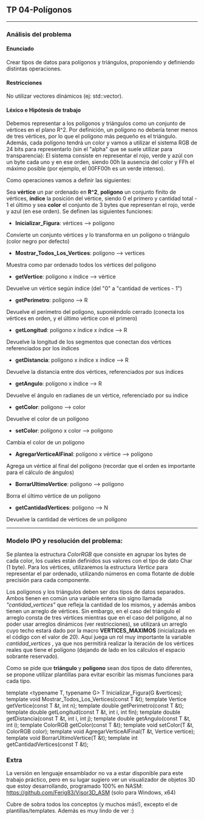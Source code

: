 ## TP 04-Polígonos

---

### Análisis del problema

#### Enunciado
 Crear tipos de datos para polígonos y triángulos, proponiendo y definiendo distintas operaciones.

#### Restricciones
No utilizar vectores dinámicos (ej: std::vector).  

#### Léxico e Hipótesis de trabajo

Debemos representar a los polígonos y triángulos como un conjunto de vértices en el plano R^2. Por definición, un polígono no debería tener menos de tres vértices, por lo que el polígono más pequeño es el triángulo. Además, cada polígono tendrá un color y vamos a utilizar el sistema RGB de 24 bits para representarlo (sin el "alpha" que se suele utilizar para transparencia): El sistema consiste en representar el rojo, verde y azúl con un byte cada uno y en ese orden, siendo 00h la ausencia del color y FFh el máximo posible (por ejemplo, el 00FF00h es un verde intenso).

Como operaciones vamos a definir las siguientes:


Sea __vértice__ un par ordenado en __R^2__, __polígono__ un conjunto finito de vértices, __índice__ la posición del vértice, siendo 0 el primero y cantidad total - 1 el último y sea __color__ el conjunto de 3 bytes que representan el rojo, verde y azul (en ese orden). Se definen las siguientes funciones:


- __Inicializar_Figura__:  vértices --> polígono

Convierte un conjunto vértices y lo transforma en un polígono o triángulo (color negro por defecto)

- __Mostrar_Todos_Los_Vertices__: polígono --> vertices

Muestra como par ordenado todos los vértices del polígono

- __getVertice__: polígono x índice --> vértice
  
Devuelve un vértice según índice (del "0" a "cantidad de vertices - 1")

- __getPerimetro__: polígono --> R

Devuelve el perímetro del polígono, suponiéndolo cerrado (conecta los vértices en orden, y el último vértice con el primero)

- __getLongitud__:  polígono x índice x índice --> R

Devuelve la longitud de los segmentos que conectan dos vértices referenciados por los índices

- __getDistancia__: polígono x índice x índice --> R

Devuelve la distancia entre dos vértices, referenciados por sus índices

- __getAngulo__:  polígono x índice --> R 

Devuelve el ángulo en radianes de un vértice, referenciado por su índice

- __getColor__:  polígono --> color

Devuelve el color de un polígono

- __setColor__: polígono x color --> polígono

Cambia el color de un polígono

- __AgregarVerticeAlFinal__: polígono x vértice --> polígono

Agrega un vértice al final del polígono (recordar que el orden es importante para el cálculo de ángulos)

- __BorrarUltimoVertice__: polígono --> polígono

Borra el último vértice de un polígono

- __getCantidadVertices__: polígono --> N

Devuelve la cantidad de vértices de un polígono


---

### Modelo IPO y resolución del problema:

Se plantea la estructura _ColorRGB_ que consiste en agrupar los bytes de cada color, los cuales están definidos sus valores con el tipo de dato Char (1 byte). Para los vértices, utilizaremos la estructura _Vertice_ para representar el par ordenado, utilizando números en coma flotante de doble precisión para cada componente.

Los polígonos y los triángulos deben ser dos tipos de datos separados. Ambos tienen en común una variable entera sin signo llamada _"cantidad_vertices"_ que refleja la cantidad de los mismos, y además ambos tienen un arreglo de vértices. Sin embargo, en el caso del triángulo el arreglo consta de tres vértices mientras que en el caso del polígono, al no poder usar arreglos dinámicos (ver restricciones), se utilizará un arreglo cuyo techo estará dado por la macro __VERTICES_MAXIMOS__ (inicializada en el código con el valor de 20). Aquí juega un rol muy importante la variable _cantidad_vertices_ , ya que nos permitirá realizar la iteración de los vértices reales que tiene el polígono (dejando de lado en los cálculos el espacio sobrante reservado).

Como se pide que __triángulo__ y __polígono__ sean dos tipos de dato diferentes, se propone utilizar plantillas para evitar escribir las mismas funciones para cada tipo. 


template <typename T, typename G> T Inicializar_Figura(G &vertices);
template <typename T> void Mostrar_Todos_Los_Vertices(const T &t);
template <typename T> Vertice getVertice(const T &t, int n);
template <typename T> double getPerimetro(const T &t);
template <typename T> double getLongitud(const T &t, int i, int fin);
template <typename T> double getDistancia(const T &t, int i, int j);
template <typename T> double getAngulo(const T &t, int i); 
template <typename T> ColorRGB getColor(const T &t);
template <typename T> void setColor(T &t, ColorRGB color);
template <typename T> void AgregarVerticeAlFinal(T &t, Vertice vertice);
template <typename T> void BorrarUltimoVertice(T &t);
template <typename T> int getCantidadVertices(const T &t);



### Extra

La versión en lenguaje ensamblador no va a estar disponible para este trabajo práctico, pero en su lugar sugiero ver un visualizador de objetos 3D que estoy desarrollando, programado 100% en NASM: https://github.com/Ferig83/Visor3D_ASM   (solo para Windows, x64)

Cubre de sobra todos los conceptos (y muchos más!), excepto el de plantillas/templates. Además es muy lindo de ver :)  
